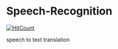 # Speech-Recognition

[![HitCount](http://hits.dwyl.com/riteshgcoder/Speech-Recognition-using-python.svg)](http://hits.dwyl.com/riteshgcoder/Speech-Recognition-using-python)

speech to text translation
